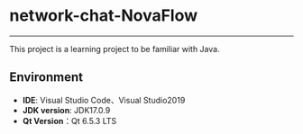 # network-chat-NovaFlow

---

This project is a learning project to be familiar with Java.

## Environment

- **IDE**: Visual Studio Code、Visual Studio2019
- **JDK version**: JDK17.0.9
- **Qt Version**：Qt 6.5.3 LTS
